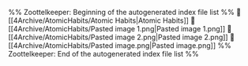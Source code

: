 %% Zoottelkeeper: Beginning of the autogenerated index file list  %%
📄 [[4Archive/AtomicHabits/Atomic Habits|Atomic Habits]]
📄 [[4Archive/AtomicHabits/Pasted image 1.png|Pasted image 1.png]]
📄 [[4Archive/AtomicHabits/Pasted image 2.png|Pasted image 2.png]]
📄 [[4Archive/AtomicHabits/Pasted image.png|Pasted image.png]]
%% Zoottelkeeper: End of the autogenerated index file list  %%

